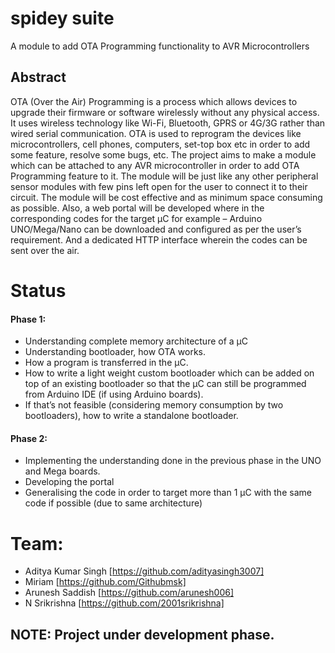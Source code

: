 # spidey suite
A module to add OTA Programming functionality to AVR Microcontrollers

## Abstract
OTA (Over the Air) Programming is a process which allows devices to upgrade their firmware or software wirelessly without any physical access. It uses wireless technology like Wi-Fi, Bluetooth, GPRS or 4G/3G rather than wired serial communication. OTA is used to reprogram the devices like microcontrollers, cell phones, computers, set-top box etc in order to add some feature, resolve some bugs, etc. The project aims to make a module which can be attached to any AVR microcontroller in order to add OTA Programming feature to it. The module will be just like any other peripheral sensor modules with few pins left open for the user to connect it to their circuit. The module will be cost effective and as minimum space consuming as possible. Also, a web portal will be developed where in the corresponding codes for the target μC for example – Arduino UNO/Mega/Nano can be downloaded and configured as per the user’s requirement. And a dedicated HTTP interface wherein the codes can be sent over the air.

# Status
#### Phase 1:
- Understanding complete memory architecture of a μC
- Understanding bootloader, how OTA works.
- How a program is transferred in the μC. 
- How to write a light weight custom bootloader which can be added on top of an existing bootloader so that the μC can still be programmed from Arduino IDE (if using Arduino boards). 
- If that’s not feasible (considering memory consumption by two bootloaders), how to write a standalone bootloader. 

#### Phase 2:
- Implementing the understanding done in the previous phase in the UNO and Mega boards. 
- Developing the portal
- Generalising the code in order to target more than 1 μC with the same code if possible (due to same architecture) 

# Team:
  - Aditya Kumar Singh [https://github.com/adityasingh3007] 
  - Miriam [https://github.com/Githubmsk]
  - Arunesh Saddish [https://github.com/arunesh006]
  - N Srikrishna [https://github.com/2001srikrishna]


## NOTE: Project under development phase.